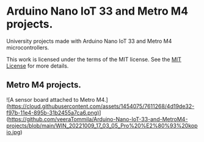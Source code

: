 # Arduino Nano IoT 33 and Metro M4 projects.
University projects made with Arduino Nano IoT 33 and Metro M4 microcontrollers.

This work is licensed under the terms of the MIT license. See the [MIT License](LICENSE) for more details.

## Metro M4 projects.
![A sensor board attached to Metro M4.][(https://cloud.githubusercontent.com/assets/1454075/7611268/4d19de32-f97b-11e4-895b-31b2455a7ca6.png)](https://openid.net/certification/)](https://github.com/veeraTommila/Arduino-Nano-IoT-33-and-MetroM4-projects/blob/main/WIN_20221009_17_03_05_Pro%20%E2%80%93%20kopio.jpg)

